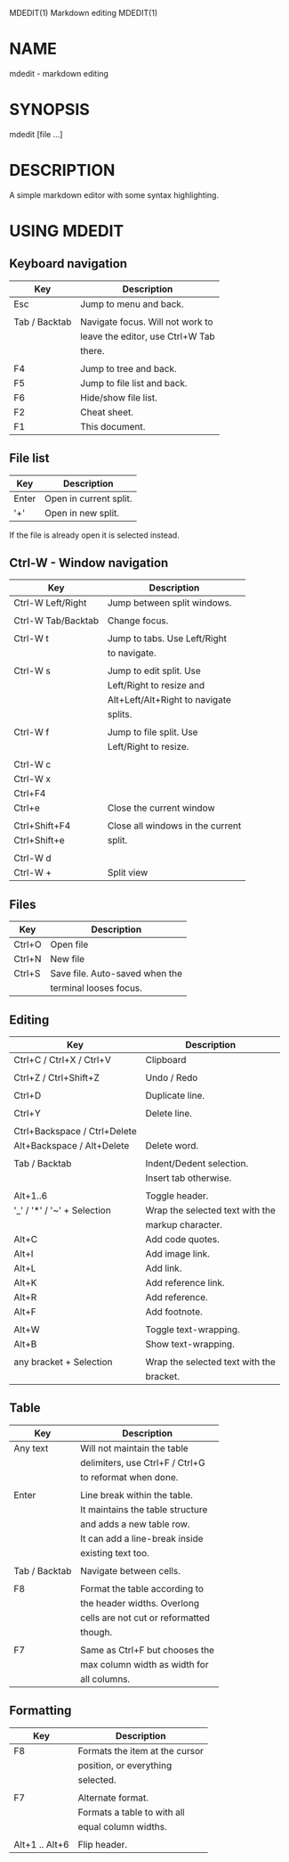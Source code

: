 MDEDIT(1)            Markdown editing               MDEDIT(1)

# NAME

mdedit - markdown editing

# SYNOPSIS

mdedit [file ...]

# DESCRIPTION

A simple markdown editor with some syntax highlighting.

# USING MDEDIT

## Keyboard navigation

| Key                          | Description                      |
|------------------------------|----------------------------------|
| Esc                          | Jump to menu and back.           |
|                              |                                  |
| Tab / Backtab                | Navigate focus. Will not work to |
|                              | leave the editor, use Ctrl+W Tab |
|                              | there.                           |
|                              |                                  |
| F4                           | Jump to tree and back.           |
| F5                           | Jump to file list and back.      |
| F6                           | Hide/show file list.             |
| F2                           | Cheat sheet.                     |
| F1                           | This document.                   |

## File list

| Key                          | Description                      |
|------------------------------|----------------------------------|
| Enter                        | Open in current split.           |
| '+'                          | Open in new split.               |

If the file is already open it is selected instead.

## Ctrl-W - Window navigation

| Key                          | Description                      |
|------------------------------|----------------------------------|
| Ctrl-W Left/Right            | Jump between split windows.      |
|                              |                                  |
| Ctrl-W Tab/Backtab           | Change focus.                    |
|                              |                                  |
| Ctrl-W t                     | Jump to tabs. Use Left/Right     |
|                              | to navigate.                     |
|                              |                                  |
| Ctrl-W s                     | Jump to edit split. Use          |
|                              | Left/Right to resize and         |
|                              | Alt+Left/Alt+Right to navigate   |
|                              | splits.                          |
|                              |                                  |
| Ctrl-W f                     | Jump to file split. Use          |
|                              | Left/Right  to resize.           |
|                              |                                  |
| Ctrl-W c                     |                                  |
| Ctrl-W x                     |                                  |
| Ctrl+F4                      |                                  |
| Ctrl+e                       | Close the current window         |
|                              |                                  |
| Ctrl+Shift+F4                | Close all windows in the current |
| Ctrl+Shift+e                 | split.                           |
|                              |                                  |
| Ctrl-W d                     |                                  |
| Ctrl-W +                     | Split view                       |

## Files

| Key                          | Description                      |
|------------------------------|----------------------------------|
| Ctrl+O                       | Open file                        |
| Ctrl+N                       | New file                         |
| Ctrl+S                       | Save file. Auto-saved when the   |
|                              | terminal looses focus.           |

## Editing

| Key                          | Description                      |
|------------------------------|----------------------------------|
| Ctrl+C / Ctrl+X / Ctrl+V     | Clipboard                        |
|                              |                                  |
| Ctrl+Z / Ctrl+Shift+Z        | Undo / Redo                      |
|                              |                                  |
| Ctrl+D                       | Duplicate line.                  |
|                              |                                  |
| Ctrl+Y                       | Delete line.                     |
|                              |                                  |
| Ctrl+Backspace / Ctrl+Delete |                                  |
| Alt+Backspace / Alt+Delete   | Delete word.                     |
|                              |                                  |
| Tab / Backtab                | Indent/Dedent selection.         |
|                              | Insert tab otherwise.            |
|                              |                                  |
| Alt+1..6                     | Toggle header.                   |
| '_' / '*' / '~' + Selection  | Wrap the selected text with the  |
|                              | markup character.                |
| Alt+C                        | Add code quotes.                 |
| Alt+I                        | Add image link.                  |
| Alt+L                        | Add link.                        |
| Alt+K                        | Add reference link.              |
| Alt+R                        | Add reference.                   |
| Alt+F                        | Add footnote.                    |
|                              |                                  |
| Alt+W                        | Toggle text-wrapping.            |
| Alt+B                        | Show text-wrapping.              |
|                              |                                  |
| any bracket + Selection      | Wrap the selected text with the  |
|                              | bracket.                         |

## Table

| Key                          | Description                      |
|------------------------------|----------------------------------|
| Any text                     | Will not maintain the table      |
|                              | delimiters, use Ctrl+F / Ctrl+G  |
|                              | to reformat when done.           |
|                              |                                  |
| Enter                        | Line break within the table.     |
|                              | It maintains the table structure |
|                              | and adds a new table row.        |
|                              | It can add a line-break inside   |
|                              | existing text too.               |
|                              |                                  |
| Tab / Backtab                | Navigate between cells.          |
|                              |                                  |
| F8                           | Format the table according to    |
|                              | the header widths. Overlong      |
|                              | cells are not cut or reformatted |
|                              | though.                          |
|                              |                                  |
| F7                           | Same as Ctrl+F but chooses the   |
|                              | max column width as width for    |
|                              | all columns.                     |

## Formatting

| Key                          | Description                      |
|------------------------------|----------------------------------|
| F8                           | Formats the item at the cursor   |
|                              | position, or everything          |
|                              | selected.                        |
|                              |                                  |
| F7                           | Alternate format.                |
|                              | Formats a table to with all      |
|                              | equal column widths.             |
|                              |                                  |
| Alt+1 .. Alt+6               | Flip header.                     |
